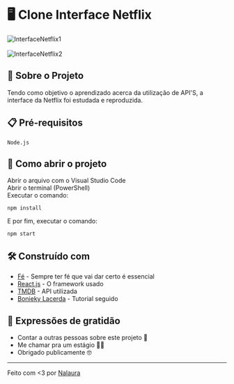# 🖥️ Clone Interface Netflix

![InterfaceNetflix1](https://user-images.githubusercontent.com/80932554/145697962-4c9b33e6-8671-4376-9229-0f80e37b3f40.jpg) <br/> <br/>
![InterfaceNetflix2](https://user-images.githubusercontent.com/80932554/145697986-5a202914-b44a-4158-bf6b-b01250328b7e.jpg)

## 🚀 Sobre o Projeto

Tendo como objetivo o aprendizado acerca da utilização de API'S, a interface da Netflix foi estudada e reproduzida. 

## 📋 Pré-requisitos

```
Node.js
```

## 🔧 Como abrir o projeto

Abrir o arquivo com o Visual Studio Code  <br/>
Abrir o terminal (PowerShell) <br/>
Executar o comando:
```
npm install
```

E por fim, executar o comando: 

```
npm start
```

## 🛠️ Construído com

* [Fé](https://www.youtube.com/watch?v=xV7ZzeBR3oc) - Sempre ter fé que vai dar certo é essencial
* [React.js](https://pt-br.reactjs.org/) - O framework usado
* [TMDB](https://www.themoviedb.org/?language=pt-BR) - API utilizada
* [Bonieky Lacerda](https://b7web.com.br/fullstack/?gclid=CjwKCAiAtdGNBhAmEiwAWxGcUm91x3kP1kuEcKAezlCMIBKDC0d5O24mBCprvLk5zMnGxVOG6MP_9xoC2BcQAvD_BwE) - Tutorial seguido


## 🎁 Expressões de gratidão

* Contar a outras pessoas sobre este projeto 📢
* Me chamar pra um estágio 👩‍💻
* Obrigado publicamente 🤓

---
Feito com <3 por [Nalaura](https://www.linkedin.com/in/analauraoliveiraferreira/)
